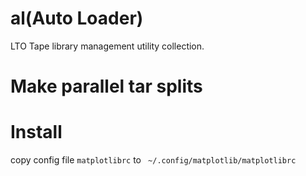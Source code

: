 al(Auto Loader)
==

LTO Tape library management utility collection.


Make parallel tar splits 
========================



Install
========================

copy config file `matplotlibrc` to ` ~/.config/matplotlib/matplotlibrc`


